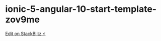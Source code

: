 # ionic-5-angular-10-start-template-zov9me

[Edit on StackBlitz ⚡️](https://stackblitz.com/edit/ionic-5-angular-10-start-template-zov9me)